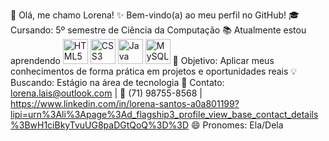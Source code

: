 👋 Olá, me chamo Lorena!
✨ Bem-vindo(a) ao meu perfil no GitHub!
🎓 Cursando: 5º semestre de Ciência da Computação
📚 Atualmente estou aprendendo
<img loading="lazy" src="https://cdn.jsdelivr.net/gh/devicons/devicon/icons/html5/html5-original.svg" width="40" height="40" alt="HTML5"/> <img loading="lazy" src="https://cdn.jsdelivr.net/gh/devicons/devicon/icons/css3/css3-original.svg" width="40" height="40" alt="CSS3"/> <img loading="lazy" src="https://cdn.jsdelivr.net/gh/devicons/devicon/icons/java/java-original.svg" width="40" height="40" alt="Java"/> <img loading="lazy" src="https://cdn.jsdelivr.net/gh/devicons/devicon/icons/mysql/mysql-original.svg" width="40" height="40" alt="MySQL"/>
🚀 Objetivo: Aplicar meus conhecimentos de forma prática em projetos e oportunidades reais
💡 Buscando: Estágio na área de tecnologia
📩 Contato: lorena.lais@outlook.com | 📱 (71) 98755-8568 | https://www.linkedin.com/in/lorena-santos-a0a801199?lipi=urn%3Ali%3Apage%3Ad_flagship3_profile_view_base_contact_details%3BwH1ciBkyTvuUG8paDGtQoQ%3D%3D
😄 Pronomes: Ela/Dela

